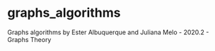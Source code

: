 # graphs_algorithms
Graphs algorithms by Ester Albuquerque and Juliana Melo - 2020.2 - Graphs Theory
